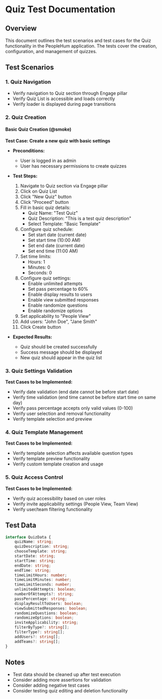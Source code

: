 # Quiz Test Documentation

## Overview
This document outlines the test scenarios and test cases for the Quiz functionality in the PeopleHum application. The tests cover the creation, configuration, and management of quizzes.

## Test Scenarios

### 1. Quiz Navigation
- Verify navigation to Quiz section through Engage pillar
- Verify Quiz List is accessible and loads correctly
- Verify loader is displayed during page transitions

### 2. Quiz Creation
#### Basic Quiz Creation (@smoke)
**Test Case: Create a new quiz with basic settings**
- **Preconditions:**
  - User is logged in as admin
  - User has necessary permissions to create quizzes

- **Test Steps:**
  1. Navigate to Quiz section via Engage pillar
  2. Click on Quiz List
  3. Click "New Quiz" button
  4. Click "Proceed" button
  5. Fill in basic quiz details:
     - Quiz Name: "Test Quiz"
     - Quiz Description: "This is a test quiz description"
     - Select Template: "Basic Template"
  6. Configure quiz schedule:
     - Set start date (current date)
     - Set start time (10:00 AM)
     - Set end date (current date)
     - Set end time (11:00 AM)
  7. Set time limits:
     - Hours: 1
     - Minutes: 0
     - Seconds: 0
  8. Configure quiz settings:
     - Enable unlimited attempts
     - Set pass percentage to 60%
     - Enable display results to users
     - Enable view submitted responses
     - Enable randomize questions
     - Enable randomize options
  9. Set applicability to "People View"
  10. Add users: "John Doe", "Jane Smith"
  11. Click Create button

- **Expected Results:**
  - Quiz should be created successfully
  - Success message should be displayed
  - New quiz should appear in the quiz list

### 3. Quiz Settings Validation
**Test Cases to be Implemented:**
- Verify date validation (end date cannot be before start date)
- Verify time validation (end time cannot be before start time on same day)
- Verify pass percentage accepts only valid values (0-100)
- Verify user selection and removal functionality
- Verify template selection and preview

### 4. Quiz Template Management
**Test Cases to be Implemented:**
- Verify template selection affects available question types
- Verify template preview functionality
- Verify custom template creation and usage

### 5. Quiz Access Control
**Test Cases to be Implemented:**
- Verify quiz accessibility based on user roles
- Verify invite applicability settings (People View, Team View)
- Verify user/team filtering functionality

## Test Data
```typescript
interface QuizData {
    quizName: string;
    quizDescription: string;
    chooseTemplate: string;
    startDate: string;
    startTime: string;
    endDate: string;
    endTime: string;
    timeLimitHours: number;
    timeLimitMinutes: number;
    timeLimitSeconds: number;
    unlimitedAttempts: boolean;
    numberOfAttempts?: string;
    passPercentage: string;
    displayResultToUsers: boolean;
    viewSubmittedResponses: boolean;
    randomizeQuestions: boolean;
    randomizeOptions: boolean;
    inviteApplicability: string;
    filterByType?: string[];
    filterType?: string[];
    addUsers?: string[];
    addTeams?: string[];
}
```

## Notes
- Test data should be cleaned up after test execution
- Consider adding more assertions for validation
- Consider adding negative test cases
- Consider testing quiz editing and deletion functionality
